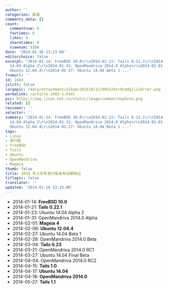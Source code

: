 ```yaml
---
author: ''
categories: 新闻
comments_data: []
count:
  commentnum: 0
  favtimes: 0
  likes: 0
  sharetimes: 0
  viewnum: 5388
date: '2014-01-16 13:23:00'
editorchoice: false
excerpt: "2014-01-14: FreeBSD 10.0\r\n2014-01-21: Tails 0.22.1\r\n2014-01-23: Ubuntu
  14.04 Alpha 2\r\n2014-01-31: OpenMandriva 2014.0 Alpha\r\n2014-02-01: Mageia 4\r\n2014-02-06:
  Ubuntu 12.04.4\r\n2014-02-27: Ubuntu 14.04 Beta 1 ..."
fromurl: ''
id: 2483
islctt: false
largepic: /data/attachment/album/201610/12/095124vr9cmdgilii8rrwr.png
permalink: /article-2483-1.html
pic: https://img.linux.net.cn/static/image/common/nophoto.png
related: []
reviewer: ''
selector: ''
summary: "2014-01-14: FreeBSD 10.0\r\n2014-01-21: Tails 0.22.1\r\n2014-01-23: Ubuntu
  14.04 Alpha 2\r\n2014-01-31: OpenMandriva 2014.0 Alpha\r\n2014-02-01: Mageia 4\r\n2014-02-06:
  Ubuntu 12.04.4\r\n2014-02-27: Ubuntu 14.04 Beta 1 ..."
tags:
- Linux
- 发行版
- FreeBSD
- Tails
- Ubuntu
- OpenMandriva
- Mageia
thumb: false
title: 2014 年上半年发行版发布日期简记
titlepic: false
translator: ''
updated: '2014-01-16 13:23:00'
---
```


* 2014-01-14: **FreeBSD 10.0**
* 2014-01-21: **Tails 0.22.1**
* 2014-01-23: Ubuntu 14.04 Alpha 2
* 2014-01-31: OpenMandriva 2014.0 Alpha
* 2014-02-01: **Mageia 4**
* 2014-02-06: **Ubuntu 12.04.4**
* 2014-02-27: Ubuntu 14.04 Beta 1
* 2014-02-28: OpenMandriva 2014.0 Beta
* 2014-03-04: **Tails 0.23**
* 2014-03-21: OpenMandriva 2014.0 RC1
* 2014-03-27: Ubuntu 14.04 Final Beta
* 2014-04-04: OpenMandriva 2014.0 RC2
* 2014-04-15: **Tails 1.0**
* 2014-04-17: **Ubuntu 14.04**
* 2014-04-18: **OpenMandriva 2014.0**
* 2014-05-27: **Tails 1.1**